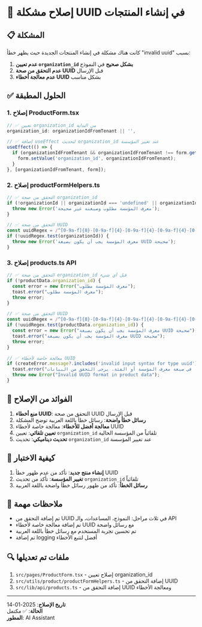 # 🔧 إصلاح مشكلة UUID في إنشاء المنتجات

## 📋 **المشكلة**

كانت هناك مشكلة في إنشاء المنتجات الجديدة حيث يظهر خطأ "invalid uuid" بسبب:

1. **عدم تعيين `organization_id` بشكل صحيح** في النموذج
2. **عدم التحقق من صحة UUID** قبل الإرسال
3. **عدم معالجة أخطاء UUID** بشكل مناسب

## ✅ **الحلول المطبقة**

### **1. إصلاح ProductForm.tsx**

```typescript
// ✅ تعيين organization_id من البداية
organization_id: organizationIdFromTenant || '',

// ✅ إضافة useEffect لتحديث organization_id عند تغيير المؤسسة
useEffect(() => {
  if (organizationIdFromTenant && organizationIdFromTenant !== form.getValues('organization_id')) {
    form.setValue('organization_id', organizationIdFromTenant);
  }
}, [organizationIdFromTenant, form]);
```

### **2. إصلاح productFormHelpers.ts**

```typescript
// ✅ التحقق من صحة organization_id
if (!organizationId || organizationId === 'undefined' || organizationId === 'null' || organizationId.trim() === '') {
  throw new Error('معرف المؤسسة مطلوب وصيغته غير صحيحة');
}

// ✅ التحقق من صحة UUID
const uuidRegex = /^[0-9a-f]{8}-[0-9a-f]{4}-[0-9a-f]{4}-[0-9a-f]{4}-[0-9a-f]{12}$/i;
if (!uuidRegex.test(organizationId)) {
  throw new Error('معرف المؤسسة يجب أن يكون بصيغة UUID صحيحة');
}
```

### **3. إصلاح products.ts API**

```typescript
// ✅ التحقق من صحة organization_id قبل أي شيء
if (!productData.organization_id) {
  const error = new Error("معرف المؤسسة مطلوب");
  toast.error("معرف المؤسسة مطلوب");
  throw error;
}

// ✅ التحقق من صحة UUID
const uuidRegex = /^[0-9a-f]{8}-[0-9a-f]{4}-[0-9a-f]{4}-[0-9a-f]{4}-[0-9a-f]{12}$/i;
if (!uuidRegex.test(productData.organization_id)) {
  const error = new Error("معرف المؤسسة يجب أن يكون بصيغة UUID صحيحة");
  toast.error("معرف المؤسسة يجب أن يكون بصيغة UUID صحيحة");
  throw error;
}

// ✅ معالجة خاصة لأخطاء UUID
if (createError.message?.includes('invalid input syntax for type uuid')) {
  toast.error("خطأ في صيغة معرف المؤسسة أو الفئة. يرجى التحقق من البيانات");
  throw new Error("Invalid UUID format in product data");
}
```

## 🚀 **الفوائد من الإصلاح**

1. **منع أخطاء UUID**: التحقق من صحة UUID قبل الإرسال
2. **رسائل خطأ واضحة**: رسائل خطأ باللغة العربية توضح المشكلة
3. **معالجة أفضل للأخطاء**: معالجة خاصة لأخطاء UUID
4. **تعيين تلقائي**: تعيين `organization_id` تلقائياً من المؤسسة الحالية
5. **تحديث ديناميكي**: تحديث `organization_id` عند تغيير المؤسسة

## 🧪 **كيفية الاختبار**

1. **إنشاء منتج جديد**: تأكد من عدم ظهور خطأ UUID
2. **تغيير المؤسسة**: تأكد من تحديث `organization_id` تلقائياً
3. **رسائل الخطأ**: تأكد من ظهور رسائل خطأ واضحة باللغة العربية

## 📝 **ملاحظات مهمة**

- تم إضافة التحقق من UUID في ثلاث مراحل: النموذج، المساعدات، والـ API
- تم إضافة معالجة خاصة لأخطاء UUID مع رسائل واضحة
- تم تحسين تجربة المستخدم مع رسائل خطأ باللغة العربية
- تم إضافة logging أفضل لتتبع الأخطاء

## 🔍 **ملفات تم تعديلها**

1. `src/pages/ProductForm.tsx` - إصلاح تعيين organization_id
2. `src/utils/product/productFormHelpers.ts` - إضافة التحقق من UUID
3. `src/lib/api/products.ts` - إضافة التحقق من UUID ومعالجة الأخطاء

---

**تاريخ الإصلاح**: 2025-01-14  
**الحالة**: ✅ مكتمل  
**المطور**: AI Assistant
